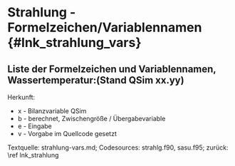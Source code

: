 Strahlung - Formelzeichen/Variablennamen {#lnk_strahlung_vars}
========================================

## Liste der Formelzeichen und Variablennamen, Wassertemperatur:(Stand QSim xx.yy) ##

Herkunft:
+ x - Bilanzvariable QSim
+ b - berechnet, Zwischengröße / Übergabevariable
+ e - Eingabe
+ v - Vorgabe im Quellcode gesetzt


Textquelle: strahlung-vars.md; Codesources: strahlg.f90, sasu.f95; zurück: \ref lnk_strahlung
